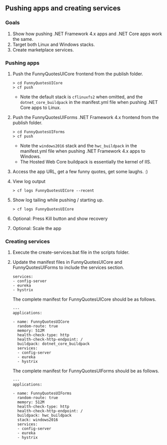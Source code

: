 ## Pushing apps and creating services
 
### Goals
1. Show how pushing .NET Framework 4.x apps and .NET Core apps work the same.
1. Target both Linux and Windows stacks.
1. Create marketplace services.

### Pushing apps
1. Push the FunnyQuotesUICore frontend from the publish folder.

    ```
    > cd FunnyQuotesUICore
    > cf push
    ```
    
    * Note the default stack is `cflinuxfs2` when omitted, and the `dotnet_core_buildpack` in the manifest.yml file when pushing .NET Core apps to Linux.

1. Push the FunnyQuotesUIForms .NET Framework 4.x frontend from the publish folder.

    ```
    > cd FunnyQuotesUIForms
    > cf push
    ```
    
    * Note the `windows2016` stack and the `hwc_buildpack` in the manifest.yml file when pushing .NET Framework 4.x apps to Windows.
    * The Hosted Web Core buildpack is essentially the kernel of IIS.

1. Access the app URL, get a few funny quotes, get some laughs. :)
1. View log output

    ```
    > cf logs FunnyQuotesUICore --recent
    ```

1. Show log tailing while pushing / starting up.

    ```
    > cf logs FunnyQuotesUICore
    ```
  
1. Optional: Press Kill button and show recovery
1. Optional: Scale the app

### Creating services

1. Execute the create-services.bat file in the scripts folder.
1. Update the manifest files in FunnyQuotesUICore and FunnyQuotesUIForms to include the services section.

   ```
   services:
   - config-server
   - eureka
   - hystrix
   ```
  
   The complete manifest for FunnyQuotesUICore should be as follows.

   ```
   ---
   applications:

   - name: FunnyQuotesUICore
     random-route: true
     memory: 512M
     health-check-type: http
     health-check-http-endpoint: /
     buildpack: dotnet_core_buildpack
     services:
     - config-server
     - eureka
     - hystrix
   ```

   The complete manifest for FunnyQuotesUIForms should be as follows.

   ```
   ---
   applications:

   - name: FunnyQuotesUIForms
     random-route: true
     memory: 512M
     health-check-type: http
     health-check-http-endpoint: /
     buildpack: hwc_buildpack
     stack: windows2016
     services:
     - config-server
     - eureka
     - hystrix
   ```
